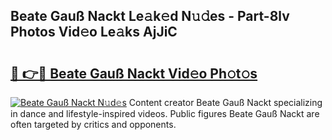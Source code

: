 ## Beate Gauß Nackt Le𝚊k𝚎d N𝚞𝚍es - Part-8lv Photos Vid𝚎o Le𝚊ks AjJiC

# <h2><a href="http://fb4yau.evod.top/?m=Beate+Gau%c3%9f+Nackt">🔗 👉🔴 Beate Gauß Nackt Vid𝚎o Ph𝚘t𝚘s</a></h2>

[![Beate Gauß Nackt N𝚞d𝚎s](https://i.imgur.com/8V9OHl7.gif)](http://fb4yau.evod.top/?m=Beate+Gau%c3%9f+Nackt)
Content creator Beate Gauß Nackt specializing in dance and lifestyle-inspired videos. Public figures Beate Gauß Nackt are often targeted by critics and opponents. 
